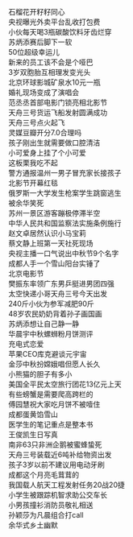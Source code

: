 石榴花开籽籽同心  
央视曝光外卖平台乱收打包费  
小伙每天喝3瓶碳酸饮料牙齿烂穿  
苏炳添赛后脚下一软  
50位超级幸运儿  
新来的员工该不会是个哑巴  
3岁双胞胎互相理发变光头  
北京环球影城矿泉水10元一瓶  
婚礼现场变成了演唱会  
范丞丞首部电影门锁亮相北影节  
天舟三号货运飞船发射圆满成功  
天舟三号点火起飞  
灵媒豆瓣开分7.0合理吗  
孩子刚出生就需要做口腔清洁  
小可爱身上挂了个小可爱  
这板栗我吃不起  
警方通报温州一男子冒充家长接孩子  
北影节开幕红毯  
俄罗斯一大学发生枪案学生跳窗逃生  
被余华笑死  
苏州一景区游客蹦极停滞半空  
中华人民共和国监察法实施条例施行  
赵文卓居然认识小马宝莉  
蔡文静上班第一天社死现场  
央视主播一口气说出中秋节9个名字  
成都人手一个雪山阳台实锤了  
北京电影节  
樊振东率领广东男乒挺进男团四强  
太空快递小哥天舟三号今天出发  
240斤小伙为参军减肥90斤  
48岁农民奶奶背着孙子画国画  
苏炳添想让自己静一静  
华晨宇中秋螺蛳粉月饼测评  
充电式恋爱  
苹果CEO库克避谈元宇宙  
金莎中秋扮嫦娥唱但愿人长久  
小熊猫的胆子有多小  
美国全平民太空旅行团花13亿元上天  
有些螃蟹是需要爬高跨栏的  
傅园慧祝大家吃月饼不被噎住  
成都蛋黄馅雪山  
医学生的笔记重点是整本书  
王俊凯生日写真  
南非63只非洲企鹅被蜜蜂蛰死  
天舟三号装载近6吨补给物资出发  
孩子3岁以前不建议用电动牙刷  
成都这个月亮毛茸茸的  
我国载人航天工程发射任务20战20捷  
小学生被跟踪机智求助公交车长  
小男孩撞衫消防员敬礼相送  
孙颖莎为凡晨组合打call  
余华式乡土幽默  
